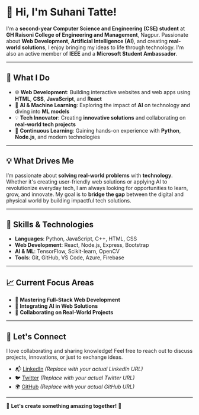 # 👋 Hi, I'm **Suhani Tatte**!

I'm a **second-year Computer Science and Engineering (CSE) student** at **GH Raisoni College of Engineering and Management**, Nagpur. Passionate about **Web Development**, **Artificial Intelligence (AI)**, and creating **real-world solutions**, I enjoy bringing my ideas to life through technology. I'm also an active member of **IEEE** and a **Microsoft Student Ambassador**.

---

## 🚀 **What I Do**  

- 🌐 **Web Development**: Building interactive websites and web apps using **HTML**, **CSS**, **JavaScript**, and **React**  
- 🤖 **AI & Machine Learning**: Exploring the impact of **AI** on technology and diving into **ML models**  
- 💡 **Tech Innovator**: Creating **innovative solutions** and collaborating on **real-world tech projects**  
- 🔧 **Continuous Learning**: Gaining hands-on experience with **Python**, **Node.js**, and modern technologies

---

## 💡 **What Drives Me**

I’m passionate about **solving real-world problems** with **technology**. Whether it's creating user-friendly web solutions or applying AI to revolutionize everyday tech, I am always looking for opportunities to learn, grow, and innovate. My goal is to **bridge the gap** between the digital and physical world by building impactful tech solutions.

---

## 📂 **Skills & Technologies**

- **Languages**: Python, JavaScript, C++, HTML, CSS  
- **Web Development**: React, Node.js, Express, Bootstrap  
- **AI & ML**: TensorFlow, Scikit-learn, OpenCV  
- **Tools**: Git, GitHub, VS Code, Azure, Firebase  

---

## 📈 **Current Focus Areas**

- 🚀 **Mastering Full-Stack Web Development**  
- 🤖 **Integrating AI in Web Solutions**  
- 🧠 **Collaborating on Real-World Projects**  

---

## 🌟 **Let's Connect**

I love collaborating and sharing knowledge! Feel free to reach out to discuss projects, innovations, or just to exchange ideas.

- 📬 [LinkedIn](https://www.linkedin.com/in/suhani-tatte) *(Replace with your actual LinkedIn URL)*
- 🐦 [Twitter](https://twitter.com/suhani_tatte) *(Replace with your actual Twitter URL)*
- 🌍 [GitHub](https://github.com/suhani-tatte) *(Replace with your actual GitHub URL)*

---

🎯 **Let's create something amazing together!** 🌟
